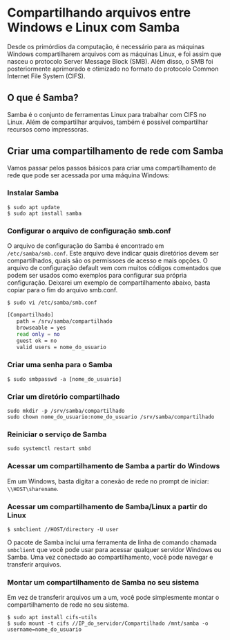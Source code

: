 **Compartilhando arquivos entre Windows e Linux com Samba**
==============================================

Desde os primórdios da computação, é necessário para as máquinas Windows compartilharem arquivos com as máquinas Linux, e foi assim que nasceu o protocolo Server Message Block (SMB). Além disso, o SMB foi posteriormente aprimorado e otimizado no formato do protocolo Common Internet File System (CIFS).

**O que é Samba?**
----------------

Samba é o conjunto de ferramentas Linux para trabalhar com CIFS no Linux. Além de compartilhar arquivos, também é possível compartilhar recursos como impressoras.

**Criar uma compartilhamento de rede com Samba**
--------------------------------------------

Vamos passar pelos passos básicos para criar uma compartilhamento de rede que pode ser acessada por uma máquina Windows:
### Instalar Samba
```
$ sudo apt update
$ sudo apt install samba
```
### Configurar o arquivo de configuração smb.conf
O arquivo de configuração do Samba é encontrado em `/etc/samba/smb.conf`. Este arquivo deve indicar quais diretórios devem ser compartilhados, quais são os permissoes de acesso e mais opções. O arquivo de configuração default vem com muitos códigos comentados que podem ser usados como exemplos para configurar sua própria configuração. Deixarei um exemplo de compartilhamento abaixo, basta copiar para o fim do arquivo smb.conf.

```
$ sudo vi /etc/samba/smb.conf
```
```bash
[Compartilhado]
   path = /srv/samba/compartilhado
   browseable = yes
   read only = no
   guest ok = no
   valid users = nome_do_usuario
```

### Criar uma senha para o Samba
```
$ sudo smbpasswd -a [nome_do_usuario]
```
### Criar um diretório compartilhado
```
sudo mkdir -p /srv/samba/compartilhado
sudo chown nome_do_usuario:nome_do_usuario /srv/samba/compartilhado
```
### Reiniciar o serviço de Samba
```
sudo systemctl restart smbd
```
### Acessar um compartilhamento de Samba a partir do Windows
Em um Windows, basta digitar a conexão de rede no prompt de iniciar: `\\HOST\sharename`.

### Acessar um compartilhamento de Samba/Linux a partir do Linux
```
$ smbclient //HOST/directory -U user
```
O pacote de Samba inclui uma ferramenta de linha de comando chamada `smbclient` que você pode usar para acessar qualquer servidor Windows ou Samba. Uma vez conectado ao compartilhamento, você pode navegar e transferir arquivos.

### Montar um compartilhamento de Samba no seu sistema
Em vez de transferir arquivos um a um, você pode simplesmente montar o compartilhamento de rede no seu sistema.

```
$ sudo apt install cifs-utils
$ sudo mount -t cifs //IP_do_servidor/Compartilhado /mnt/samba -o username=nome_do_usuario
```
